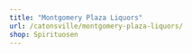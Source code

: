 ```yaml
---
title: "Montgomery Plaza Liquors"
url: /catonsville/montgomery-plaza-liquors/
shop: Spirituosen
---
```


